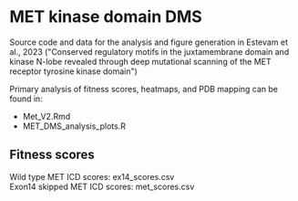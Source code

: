 # MET kinase domain DMS

Source code and data for the analysis and figure generation in Estevam et al., 2023 ("Conserved regulatory motifs in the juxtamembrane domain and kinase N-lobe revealed through deep mutational scanning of the MET receptor tyrosine kinase domain") 

  Primary analysis of fitness scores, heatmaps, and PDB mapping can be found in:
  * Met_V2.Rmd
  * MET_DMS_analysis_plots.R 

## Fitness scores 
  Wild type MET ICD scores: ex14_scores.csv  
  Exon14 skipped MET ICD scores: met_scores.csv 
